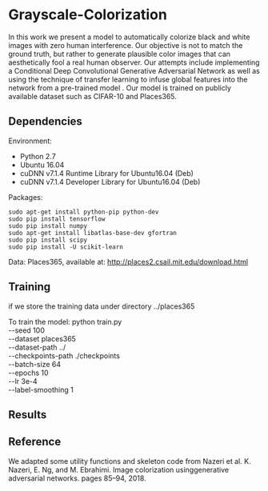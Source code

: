 # Grayscale-Colorization
In this work we present a model to automatically colorize black and white images with zero human interference. Our objective is not to match the ground truth, but rather to generate plausible color images that can aesthetically fool a real human observer. Our attempts include implementing a Conditional Deep Convolutional Generative Adversarial Network as well as using the technique of transfer learning to infuse global features into the network from a pre-trained model . Our model is trained on publicly available dataset such as CIFAR-10 and Places365. 


## Dependencies
Environment:
- Python 2.7
- Ubuntu 16.04
- cuDNN v7.1.4 Runtime Library for Ubuntu16.04 (Deb)
- cuDNN v7.1.4 Developer Library for Ubuntu16.04 (Deb)

Packages:
```
sudo apt-get install python-pip python-dev
sudo pip install tensorflow
sudo pip install numpy
sudo apt-get install libatlas-base-dev gfortran
sudo pip install scipy
sudo pip install -U scikit-learn
```
Data:
Places365, available at: http://places2.csail.mit.edu/download.html

## Training
if we store the training data under directory ../places365

To train the model:
python train.py \
  --seed 100 \
  --dataset places365 \
  --dataset-path ../ \
  --checkpoints-path ./checkpoints \
  --batch-size 64 \
  --epochs 10 \
  --lr 3e-4 \
  --label-smoothing 1
## Results

## Reference
We adapted some utility functions and skeleton code from Nazeri et al.
K. Nazeri, E. Ng, and M. Ebrahimi. Image colorization usinggenerative adversarial networks. pages 85–94, 2018.
